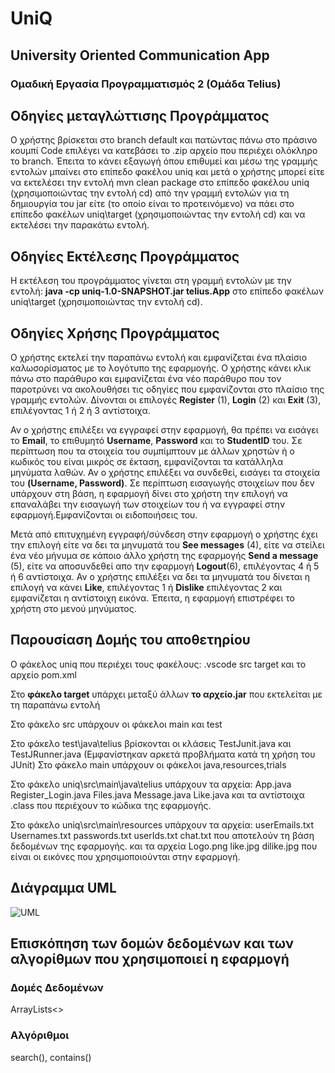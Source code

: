 # UniQ
## University Oriented Communication App
### Ομαδική Εργασία Πρoγραμματισμός 2 (Ομάδα Telius)

## Οδηγίες μεταγλώττισης Προγράμματος
Ο χρήστης βρίσκεται στο branch default και πατώντας πάνω στο πράσινο κουμπί Code επιλέγει να κατεβάσει το .zip αρχείο που περιέχει ολόκληρο το branch. Έπειτα το κάνει εξαγωγή όπου επιθυμεί και μέσω της γραμμής εντολών μπαίνει στο επίπεδο φακέλου uniq και μετά ο χρήστης μπορεί είτε να εκτελέσει την εντολή mvn clean package στο επίπεδο φακέλου uniq (χρησιμοποιώντας την εντολή cd) από την γραμμή εντολών για τη δημιουργία του jar είτε (το οποίο είναι το προτεινόμενο) να πάει στο επίπεδο φακέλων uniq\target (χρησιμοποιώντας την εντολή cd) και να εκτελέσει την παρακάτω εντολή.

## Οδηγίες Εκτέλεσης Προγράμματος
Η εκτέλεση του προγράμματος γίνεται στη γραμμή εντολών με την εντολή: **java -cp uniq-1.0-SNAPSHOT.jar telius.App** στο επίπεδο φακέλων uniq\target (χρησιμοποιώντας την εντολή cd).

## Οδηγίες Χρήσης Προγράμματος
Ο χρήστης εκτελεί την παραπάνω εντολή και εμφανίζεται ένα πλαίσιο καλωσορίσματος με το λογότυπο της εφαρμογής. Ο χρήστης κάνει κλικ πάνω στο 
παράθυρο και εμφανίζεται ένα νέο παράθυρο που τον παροτρύνει να ακολουθήσει τις οδηγίες που εμφανίζονται στο πλαίσιο της γραμμής εντολών.
Δίνονται οι επιλογές **Register** (1), **Login** (2) και **Exit** (3), επιλέγοντας 1 ή 2 ή 3 αντίστοιχα.

Αν ο χρήστης επιλέξει να εγγραφεί στην εφαρμογή, θα πρέπει να εισάγει το **Email**, το επιθυμητό **Username**, **Password** και το **StudentID** 
του. Σε περίπτωση που τα στοιχεία του συμπίμπτουν με άλλων χρηστών ή ο κωδικός του είναι μικρός σε έκταση, εμφανίζονται τα κατάλληλα μηνύματα λαθών. 
Αν ο χρήστης επιλέξει να συνδεθεί, εισάγει τα στοιχεία του **(Username, Password)**. Σε περίπτωση εισαγωγής στοιχείων που δεν υπάρχουν στη βάση, η 
εφαρμογή δίνει στο χρήστη την επιλογή να επαναλάβει την εισαγωγή των στοιχείων του ή να εγγραφεί στην εφαρμογή.Εμφανίζονται οι ειδοποιήσεις του.

Μετά από επιτυχημένη εγγραφή/σύνδεση στην εφαρμογή ο χρήστης έχει την επιλογή είτε να δει τα μηνυματά του **See messages** (4), είτε να στείλει
ένα νέο μήνυμα σε κάποιο άλλο χρήστη της εφαρμογής **Send a message** (5), είτε να αποσυνδεθεί απο την εφαρμογή **Logout**(6), επιλέγοντας 4 ή 5 ή 6 αντίστοιχα. 
Αν ο χρήστης επιλέξει να δει τα μηνυματά του δίνεται η επιλογή να κάνει **Like**, επιλέγοντας 1 ή **Dislike** επιλέγοντας 2 και εμφανίζεται η αντίστοιχη εικόνα. Έπειτα, η εφαρμογή επιστρέφει το χρήστη στο μενού μηνύματος.

## Παρουσίαση Δομής του αποθετηρίου
Ο φάκελος uniq που περιέχει τους φακέλους:
.vscode
src
target
και το αρχείο pom.xml

Στο **φάκελο target** υπάρχει μεταξύ άλλων **το αρχείο.jar** που εκτελείται με τη παραπάνω εντολή 

Στο φάκελο src υπάρχουν οι φάκελοι main και test

Στο φάκελο test\java\telius βρίσκονται οι κλάσεις TestJunit.java και TestJRunner.java (Eμφανίστηκαν αρκετά προβλήματα κατά τη χρήση του JUnit)
Στο φάκελο main υπάρχουν οι φάκελοι java,resources,trials

Στο φάκελο uniq\src\main\java\telius υπάρχουν τα αρχεία:
App.java
Register_Login.java
Files.java
Message.java
Like.java
 και τα αντίστοιχα .class που περιέχουν το κώδικα της εφαρμογής.

Στο φάκελο uniq\src\main\resources υπάρχουν τα αρχεία:
userEmails.txt
Usernames.txt
passwords.txt
userIds.txt
chat.txt
που αποτελούν τη βάση δεδομένων της εφαρμογής.
και τα αρχεία 
Logo.png
like.jpg
dilike.jpg
που είναι οι εικόνες που χρησιμοποιούνται στην εφαρμογή.


## Διάγραμμα UML

![UML](https://user-images.githubusercontent.com/116435775/212921558-c2399592-68c6-4b30-b3ff-729edf739e4b.png)
## Επισκόπηση των δομών δεδομένων και των αλγορίθμων που χρησιμοποιεί η εφαρμογή
 ### Δομές Δεδομένων
 ArrayLists<>
 ### Αλγόριθμοι
 search(), contains()



